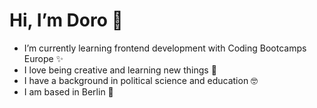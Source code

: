 # Hi, I’m Doro 👀

- I’m currently learning frontend development with Coding Bootcamps Europe ✨ 
- I love being creative and learning new things 🌱
- I have a background in political science and education 🤓
- I am based in Berlin 🐻

<!---
dorojuse/dorojuse is a ✨ special ✨ repository because its `README.md` (this file) appears on your GitHub profile.
You can click the Preview link to take a look at your changes.
--->
